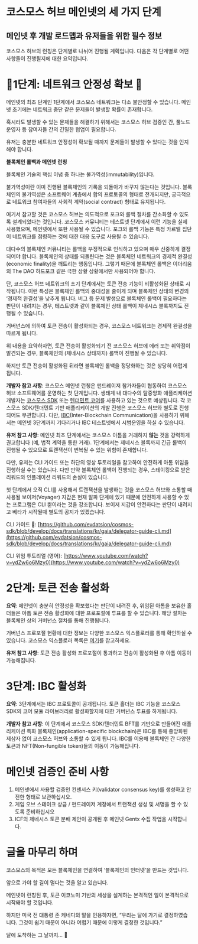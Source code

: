 # 코스모스 허브 메인넷의 세 가지 단계
## 메인넷 후 개발 로드맵과 유저들을 위한 필수 정보

코스모스 허브의 런칭은 단계별로 나뉘어 진행될 계획입니다. 다음은 각 단계별로 어떤 사항들이 진행될지에 대한 요약입니다.

# 🚨1단계: 네트워크 안정성 확보 🚨

메인넷의 최초 단계인 1단계에서 코스모스 네트워크는 다소 불안정할 수 있습니다. 메인넷 초기에는 네트워크 중단 같은 문제들이 발생할 확률이 존재합니다.

혹시라도 발생할 수 있는 문제들을 해결하기 위해서는 코스모스 허브 검증인 간, 풀노드 운영자 등 참여자들 간의 긴밀한 협업이 필요합니다.

유저는 충분한 네트워크 안정성이 확보될 때까지 문제들이 발생할 수 있다는 것을 인지해야 합니다.

**블록체인 롤백과 메인넷 런칭**

블록체인 기술의 핵심 이념 중 하나는 불가역성(immutability)입니다.

불가역성이란 이미 진행된 블록체인의 기록을 되돌아가 바꾸지 않는다는 것입니다. 블록체인의 불가역성은 소프트웨어 계층에서 합의 프로토콜의 형태로 전개되지만, 궁극적으로 네트워크 참여자들의 사회적 계약(social contract) 형태로 유지됩니다.

여기서 참고할 것은 코스모스 허브는 의도적으로 포크와 롤백 절차를 간소화할 수 있도록 설계되었다는 것입니다. 코스모스 커뮤니티는 테스트넷 단계에서 이런 기능을 실제 사용했으며, 메인넷에서 또한 사용될 수 있습니다. 포크와 롤백 기능은 특정 카르텔 집단이 네트워크를 점령하는 것에 대한 대응 도구로 사용될 수 있습니다.

대다수의 블록체인 커뮤니티는 롤백을 부정적으로 인식하고 있으며 매우 신중하게 결정되어야 합니다. 블록체인의 상태를 되돌린다는 것은 블록체인 네트워크의 경제적 완결성(economic finality)을 깨트리는 행동입니다. 그렇기 때문에 블록체인 롤백은 이더리움의 The DAO 하드포크 같은 극한 상황 상황에서만 사용되어야 합니다.

단, 코스모스 허브 네트워크의 초기 단계에서는 토큰 전송 기능이 비활성화된 상태로 시작됩니다. 이런 특성은 블록체인 롤백의 중대성을 줄이게 되며 블록체인 상태의 변경의 ‘경제적 완결성’을 낮추게 됩니다. 버그 등 문제 발생으로 블록체인 롤백이 필요하다는 판단이 내려지는 경우, 테스트넷과 같이 블록체인 상태 롤백이 제네시스 블록까지도 진행될 수 있습니다.

거버넌스에 의하여 토큰 전송이 활성화되는 경우, 코스모스 네트워크는 경제적 완결성을 따르게 됩니다.

위 내용을 요약하자면, 토큰 전송이 활성화되기 전 코스모스 허브에 에러 또는 취약점이 발견되는 경우, 블록체인의 (제네시스 상태까지) 롤백이 진행될 수 있습니다.

하지만 토큰 전송이 활성화된 뒤라면 블록체인 롤백을 정당화하는 것은 상당히 어렵게 됩니다.

**개발자 참고 사항**: 코스모스 메인넷 런칭은 펀드레이저 참가자들이 협동하여 코스모스 허브 소프트웨어를 운영하는 첫 단계입니다. 생태계 내 대다수의 탈중앙화 애플리케이션 개발자는 [코스모스 SDK](https://cosmos.network/docs/) 또는 [텐더민트 코어](https://tendermint.com/docs/)를 사용하고 있는 것으로 예상됩니다. 각 코스모스 SDK/텐더민트 기반 애플리케이션의 개발 진행은 코스모스 허브와 별도로 진행되어도 무관합니다. 다만, [IBC](https://blog.cosmos.network/developer-deep-dive-cosmos-ibc-5855aaf183fe)(Inter-Blockchain Communication)을 사용하기 위해서는 메인넷 3단계까지 기다리거나 IBC 테스트넷에서 시범운영을 하실 수 있습니다.

**유저 참고 사항**: 메인넷 최초 단계에서는 코스모스 아톰을 거래하지 **않는** 것을 강력하게 권고합니다 (예, 법적 계약을 통한 거래). 1단계에서는 제네시스 블록까지 긴급 롤백이 진행될 수 있으므로 트랜잭션이 번복될 수 있는 위험이 존재합니다.

다만, 유저는 CLI 가이드 또는 하단의 영상 투토리얼을 참고하여 안전하게 아톰 위임을 진행하실 수는 있습니다. 다만 만약 블록체인 롤백이 진행되는 경우, 스테이킹으로 받은 리워드와 인플레이션 리워드의 손실이 있습니다.

첫 단계에서 오직 CLI를 사용해서 트랜잭션을 발생하는 것을 코스모스 허브와 소통할 때 사용될 보이저(Voyager) 지갑은 현재 알파 단계에 있기 때문에 안전하게 사용할 수 있는 프로그램은 CLI 뿐이라는 것을 강조합니다. 보이저 지갑이 안전하다는 판단이 내려지고 베타가 시작될때 별도의 공지가 있겠습니다.

CLI 가이드 🔗: [https://github.com/evdatsion/cosmos-sdk/blob/develop/docs/translations/kr/gaia/delegator-guide-cli.md](https://github.com/evdatsion/cosmos-sdk/blob/develop/docs/translations/kr/gaia/delegator-guide-cli.md)

CLI 위임 투토리얼 (영어): [https://www.youtube.com/watch?v=ydZw6o6Mzy0](https://www.youtube.com/watch?v=ydZw6o6Mzy0)

# 2단계: 토큰 전송 활성화

**요약**: 메인넷이 충분히 안정성을 확보했다는 판단이 내려진 후, 위임된 아톰을 보유한 홀더들은 아톰 토큰 전송 활성화에 대한 프로포절에 투표를 할 수 있습니다. 해당 절차는 블록체인 상의 거버넌스 절차를 통해 진행됩니다.

거버넌스 프로포절 현황에 대한 정보는 다양한 코스모스 익스플로러를 통해 확인하실 수 있습니다. 코스모스 익스플로러 목록은 [여기](https://cosmos.network/launch)를 참고하세요.

**유저 참고 사항**: 토큰 전송 활성화 프로포절이 통과하고 전송이 활성화된 후 아톰 이동이 가능해집니다.

# 3단계: IBC 활성화

**요약**: 3단계에서는 IBC 프로토콜이 공개됩니다. 토큰 홀더는 IBC 기능을 코스모스 SDK의 코어 모듈 라이브러리로 활성화할지에 대한 거버넌스 투표를 하게됩니다.

**개발자 참고 사항**: 이 단계에서 코스모스 SDK/텐더민트 BFT를 기반으로 만들어진 애플리케이션 특화 블록체인(application-specific blockchain)은 IBC를 통해 중앙화된 제삼자 없이 코스모스 허브와 소통할 수 있게 됩니다. IBC를 이용해 블록체인 간 다양한 토큰과 NFT(Non-fungible token)들의 이동이 가능해집니다.

# 메인넷 검증인 준비 사항

1. 메인넷에서 사용할 검증인 컨센서스 키(validator consensus key)를 생성하고 안전한 형태로 보관하십시오.
2. 게임 오브 스테이크 상금 / 펀드레이저 계정에서 트랜잭션 생성 및 서명을 할 수 있도록 준비하십시오
3. ICF의 제네시스 토큰 분배 제안이 공개된 후 메인넷 Gentx 수집 작업을 시작합니다.

# 글을 마무리 하며

코스모스의 목적은 모든 블록체인을 연결하여 ‘블록체인의 인터넷’을 만드는 것입니다.

앞으로 가야 할 길이 멀다는 것을 알고 있습니다.

메인넷이 런칭된 후, 토큰 이코노미 기반의 세상을 설계하는 본격적인 일이 본격적으로 시작돼야 할 것입니다.

하지만 미국 전 대통령 존 케네디의 말을 인용하자면, “우리는 달에 가기로 결정하였습니다. 그것이 쉽기 때문이 아니라 어렵기 때문에 이렇게 결정한 것입니다.”

달에 도착하는 그 날까지… 🚀

